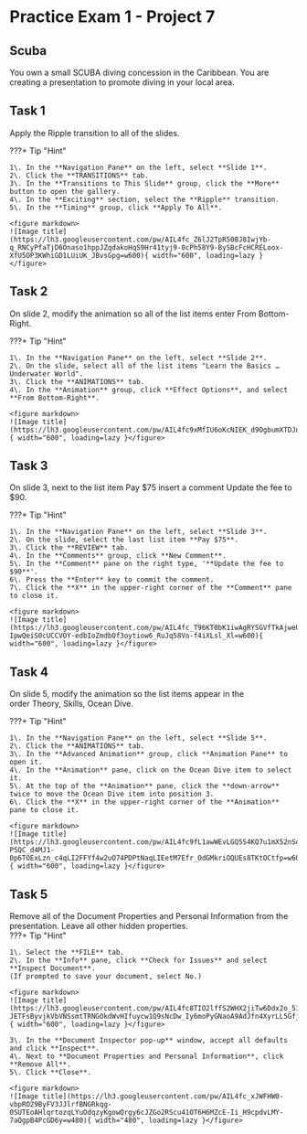 # Practice Exam 1 - Project 7

## Scuba

You own a small SCUBA diving concession in the Caribbean. You are creating a presentation to promote diving in your local area.  
    
## Task 1
 
Apply the Ripple transition to all of the slides.  

???+ Tip "Hint"

    1\. In the **Navigation Pane** on the left, select **Slide 1**.  
    2\. Click the **TRANSITIONS** tab.  
    3\. In the **Transitions to This Slide** group, click the **More** button to open the gallery.  
    4\. In the **Exciting** section, select the **Ripple** transition.  
    5\. In the **Timing** group, click **Apply To All**.  
    
    <figure markdown>
    ![Image title](https://lh3.googleusercontent.com/pw/AIL4fc_Z6lJ2TpR50BJ8IwjYb-q_RNCyPfaTjD6Onaso1hppJZqdakoHqS9Hr41tyj9-0cPh58Y9-BySBcFcHCRELoox-XfU5OP3KWhiGD1LUiUK_JBvsGpg=w600){ width="600", loading=lazy }</figure>

## Task 2

On slide 2, modify the animation so all of the list items enter From Bottom-Right.  

???+ Tip "Hint"

    1\. In the **Navigation Pane** on the left, select **Slide 2**.  
    2\. On the slide, select all of the list items "Learn the Basics … Underwater World".  
    3\. Click the **ANIMATIONS** tab.  
    4\. In the **Animation** group, click **Effect Options**, and select **From Bottom-Right**.  
    
    <figure markdown>
    ![Image title](https://lh3.googleusercontent.com/pw/AIL4fc9xMfIU6oKcNIEK_d9OgbumXTDJdMxJwrRLwRj6RgVAjSjRmnpHmKgxq3snemTEg19cMLzRGR4VxF_Pnh2McPPUGR5V7RYutt02jggMUfU_ox2naIQI=w600){ width="600", loading=lazy }</figure>

## Task 3

On slide 3, next to the list item Pay $75 insert a comment Update the fee to $90.  

???+ Tip "Hint"

    1\. In the **Navigation Pane** on the left, select **Slide 3**.  
    2\. On the slide, select the last list item **Pay $75**.  
    3\. Click the **REVIEW** tab.  
    4\. In the **Comments** group, click **New Comment**.  
    5\. In the **Comment** pane on the right type, '**Update the fee to $90**'.  
    6\. Press the **Enter** key to commit the comment.  
    7\. Click the **X** in the upper-right corner of the **Comment** pane to close it.  
    
    <figure markdown>
    ![Image title](https://lh3.googleusercontent.com/pw/AIL4fc_T96KT0bK1iwAgRYSGVfTkAjweUihbmNNmScBQGy5knuF6l0W54N46OMi6-IpwQeiS0cUCCVOY-edbIoZmdbOf3oytiow6_RuJq58Vo-f4iXLsl_Xl=w600){ width="600", loading=lazy }</figure>

## Task 4

On slide 5, modify the animation so the list items appear in the order Theory, Skills, Ocean Dive.  

???+ Tip "Hint"

    1\. In the **Navigation Pane** on the left, select **Slide 5**.  
    2\. Click the **ANIMATIONS** tab.  
    3\. In the **Advanced Animation** group, click **Animation Pane** to open it.  
    4\. In the **Animation** pane, click on the Ocean Dive item to select it.  
    5\. At the top of the **Animation** pane, click the **down-arrow** twice to move the Ocean Dive item into position 3.  
    6\. Click the **X** in the upper-right corner of the **Animation** pane to close it.  
    
    <figure markdown>
    ![Image title](https://lh3.googleusercontent.com/pw/AIL4fc9fL1awWEvLGQ5S4KQ7u1mX52nSqMWRNBCNa-P5QC_d4MJ1-0p6TOExLzn_c4qLI2FFYf4w2uO74PDPtNaqLIEetM7Efr_OdGMkriOQUEs8TKtOCtfp=w600){ width="600", loading=lazy }</figure>

## Task 5

Remove all of the Document Properties and Personal Information from the presentation. Leave all other hidden properties.  
???+ Tip "Hint"

    1\. Select the **FILE** tab.  
    2\. In the **Info** pane, click **Check for Issues** and select **Inspect Document**.  
    (If prompted to save your document, select No.)

    <figure markdown>
    ![Image title](https://lh3.googleusercontent.com/pw/AIL4fc8TIO2lffS2WHX2jiTw6Ddx2o_516vgEccB9u-JETFsByvjkVbVNSsmtTRNGOkdWvHIfuycw1Q9sNcDw_Iy6moPyGNaoA9AdJfn4XyrLL5GfjahTba7=w600){ width="600", loading=lazy }</figure>

    3\. In the **Document Inspector pop-up** window, accept all defaults and click **Inspect**.  
    4\. Next to **Document Properties and Personal Information**, click **Remove All**.  
    5\. Click **Close**.  

    <figure markdown>
    ![Image title](https://lh3.googleusercontent.com/pw/AIL4fc_xJWFHW0-vbpRO29ByFV3JJlrfBNGRkqg-0SUTEoAHlqrtozqLYuOdqzyKgowQrgy6cJZGo2RScu41OT6H6MZcE-Ii_H9cpdvLMY-7aQgpB4PcGD6y=w480){ width="480", loading=lazy }</figure>